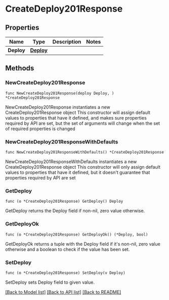 # CreateDeploy201Response

## Properties

Name | Type | Description | Notes
------------ | ------------- | ------------- | -------------
**Deploy** | [**Deploy**](Deploy.md) |  | 

## Methods

### NewCreateDeploy201Response

`func NewCreateDeploy201Response(deploy Deploy, ) *CreateDeploy201Response`

NewCreateDeploy201Response instantiates a new CreateDeploy201Response object
This constructor will assign default values to properties that have it defined,
and makes sure properties required by API are set, but the set of arguments
will change when the set of required properties is changed

### NewCreateDeploy201ResponseWithDefaults

`func NewCreateDeploy201ResponseWithDefaults() *CreateDeploy201Response`

NewCreateDeploy201ResponseWithDefaults instantiates a new CreateDeploy201Response object
This constructor will only assign default values to properties that have it defined,
but it doesn't guarantee that properties required by API are set

### GetDeploy

`func (o *CreateDeploy201Response) GetDeploy() Deploy`

GetDeploy returns the Deploy field if non-nil, zero value otherwise.

### GetDeployOk

`func (o *CreateDeploy201Response) GetDeployOk() (*Deploy, bool)`

GetDeployOk returns a tuple with the Deploy field if it's non-nil, zero value otherwise
and a boolean to check if the value has been set.

### SetDeploy

`func (o *CreateDeploy201Response) SetDeploy(v Deploy)`

SetDeploy sets Deploy field to given value.



[[Back to Model list]](../README.md#documentation-for-models) [[Back to API list]](../README.md#documentation-for-api-endpoints) [[Back to README]](../README.md)


